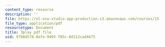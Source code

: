 ```yaml
---
content_type: resource
description: ''
file: https://ol-ocw-studio-app-production.s3.amazonaws.com/courses/15-071-the-analytics-edge-spring-2017/9788d5788efe9493f85c0d112cad4475_dgjhoPD1FA0.pdf
file_type: application/pdf
resourcetype: Document
title: 3play pdf file
uid: 9788d578-8efe-9493-f85c-0d112cad4475
---
```

